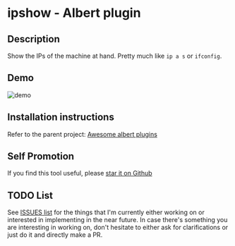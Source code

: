 # ipshow - Albert plugin

## Description

Show the IPs of the machine at hand. Pretty much like `ip a s` or `ifconfig`.

## Demo

![demo](https://github.com/bergercookie/awesome-albert-plugins/blob/master/misc/ipshow.png)

## Installation instructions

Refer to the parent project: [Awesome albert plugins](https://github.com/bergercookie/awesome-albert-plugins)

## Self Promotion

If you find this tool useful, please [star it on Github](https://github.com/bergercookie/awesome-albert-plugins)

## TODO List

See [ISSUES list](https://github.com/bergercookie/awesome-albert-plugins/issues) for the things that
I'm currently either working on or interested in implementing in the near
future. In case there's something you are interesting in working on, don't
hesitate to either ask for clarifications or just do it and directly make a PR.
